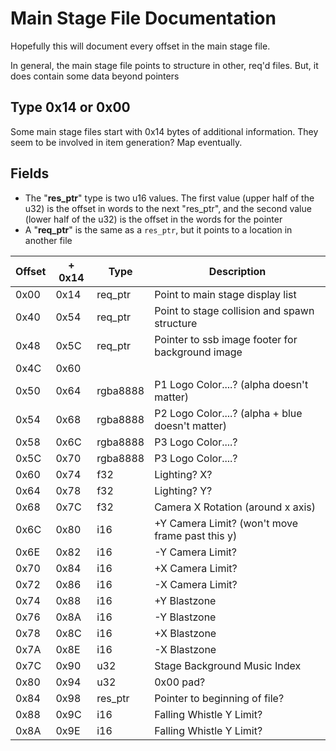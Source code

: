 # Main Stage File Documentation
Hopefully this will document every offset in the main stage file.

In general, the main stage file points to structure in other, req'd files. But,
it does contain some data beyond pointers

## Type 0x14 or 0x00
Some main stage files start with 0x14 bytes of additional information. They seem
to be involved in item generation? Map eventually.

## Fields
* The "**res_ptr**" type is two u16 values. The first value (upper half of the u32) is the offset in words to the
next "res_ptr", and the second value (lower half of the u32) is the offset in the words for the pointer
* A "**req_ptr**" is the same as a `res_ptr`, but it points to a location in another file

| Offset  | + 0x14  | Type    | Description  |
|---------|---------|---------|--------------|
| 0x00    | 0x14    | req_ptr | Point to main stage display list |
| 0x40    | 0x54    | req_ptr | Point to stage collision and spawn structure |
| 0x48    | 0x5C    | req_ptr | Pointer to ssb image footer for background image |
| 0x4C    | 0x60    |
| 0x50    | 0x64    | rgba8888| P1 Logo Color....? (alpha doesn't matter)|
| 0x54    | 0x68    | rgba8888| P2 Logo Color....? (alpha + blue doesn't matter)|
| 0x58    | 0x6C    | rgba8888| P3 Logo Color....?|
| 0x5C    | 0x70    | rgba8888| P3 Logo Color....?|
| 0x60    | 0x74    | f32     | Lighting? X? |
| 0x64    | 0x78    | f32     | Lighting? Y? |
| 0x68    | 0x7C    | f32     | Camera X Rotation (around x axis) |
| 0x6C    | 0x80    | i16     | +Y Camera Limit? (won't move frame past this y) |
| 0x6E    | 0x82    | i16     | -Y Camera Limit? |
| 0x70    | 0x84    | i16     | +X Camera Limit? |
| 0x72    | 0x86    | i16     | -X Camera Limit? |
| 0x74    | 0x88    | i16     | +Y Blastzone |
| 0x76    | 0x8A    | i16     | -Y Blastzone |
| 0x78    | 0x8C    | i16     | +X Blastzone |
| 0x7A    | 0x8E    | i16     | -X Blastzone |
| 0x7C    | 0x90    | u32     | Stage Background Music Index |
| 0x80    | 0x94    | u32     | 0x00 pad? |
| 0x84    | 0x98    | res_ptr | Pointer to beginning of file? |
| 0x88    | 0x9C    | i16     | Falling Whistle Y Limit? |
| 0x8A    | 0x9E    | i16     | Falling Whistle Y Limit? |
